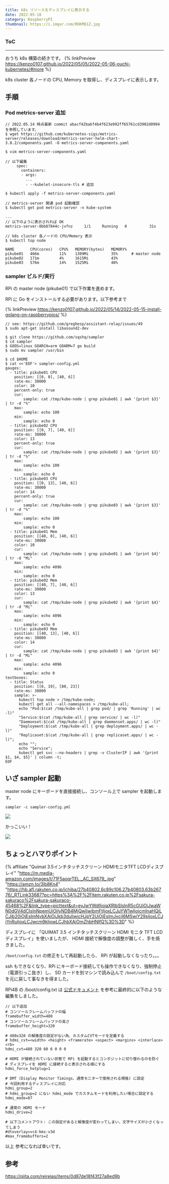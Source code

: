 ```yaml
---
title: k8s リソースをディスプレイに表示する
date: 2022-05-18
category: RaspberryPI
thumbnail: https://i.imgur.com/ROKM81Z.jpg
---
```


<div class="toc">
<div class="toc-content">
<h3 class="menu-label">ToC</h3>
<!-- toc -->
</div>
</div>

---

おうち k8s 構築の続きです。
{% linkPreview https://kenzo0107.github.io/2022/05/05/2022-05-06-ouchi-kubernetes/#more %}

k8s cluster 各ノードの CPU, Memory を取得し、ディスプレイに表示します。

<!-- more -->

## 手順

### Pod metrics-server 追加

```console
// 2022.05.14 時点最新 commit abacf42babf4b4f623e992ff65761cd3902d0994 を参照しています。
$ wget https://github.com/kubernetes-sigs/metrics-server/releases/download/metrics-server-helm-chart-3.8.2/components.yaml -O metrics-server-components.yaml

$ vim metrics-server-components.yaml

// 以下編集
     spec:
       containers:
       - args:
         ...
         - --kubelet-insecure-tls # 追加

$ kubectl apply -f metrics-server-components.yaml

// metrics-server 関連 pod 起動確認
$ kubectl get pod metrics-server -n kube-system

...
// 以下のように表示されれば OK
metrics-server-8bb87844c-jvfnz     1/1     Running   0          31s

// k8s cluster 各ノードの CPU/Memory 表示
$ kubectl top node

NAME       CPU(cores)   CPU%   MEMORY(bytes)   MEMORY%
pikube01   466m         11%    1309Mi          35%      # master node
pikube02   171m         4%     1615Mi          43%
pikube03   576m         14%    1525Mi          40%
```

### sampler ビルド/実行

RPi の master node (pikube01) で以下作業を進めます。

RPi に Go をインストールする必要があります。以下参考まで

{% linkPreview https://kenzo0107.github.io/2022/05/14/2022-05-15-install-golang-on-raspberrypios/ %}

```console
// see: https://github.com/greghesp/assistant-relay/issues/49
$ sudo apt-get install libasound2-dev

$ git clone https://github.com/sqshq/sampler
$ cd sampler
$ GOOS=linux GOARCH=arm GOARM=7 go build
$ sudo mv sampler /usr/bin

$ cd $HOME
$ cat <<'EOF'> sampler-config.yml
gauges:
  - title: pikube01 CPU
    position: [[0, 0], [40, 6]]
    rate-ms: 30000
    color: 10
    percent-only: true
    cur:
        sample: cat /tmp/kube-node | grep pikube01 | awk '{print $3}' | tr -d "%"
    max:
        sample: echo 100
    min:
        sample: echo 0
  - title: pikube02 CPU
    position: [[0, 7], [40, 6]]
    rate-ms: 30000
    color: 13
    percent-only: true
    cur:
        sample: cat /tmp/kube-node | grep pikube02 | awk '{print $3}' | tr -d "%"
    max:
        sample: echo 100
    min:
        sample: echo 0
  - title: pikube03 CPU
    position: [[0, 13], [40, 6]]
    rate-ms: 30000
    color: 14
    percent-only: true
    cur:
        sample: cat /tmp/kube-node | grep pikube03 | awk '{print $3}' | tr -d "%"
    max:
        sample: echo 100
    min:
        sample: echo 0
  - title: pikube01 Mem
    position: [[40, 0], [40, 6]]
    rate-ms: 30000
    color: 10
    cur:
        sample: cat /tmp/kube-node | grep pikube01 | awk '{print $4}' | tr -d "Mi"
    max:
        sample: echo 4096
    min:
        sample: echo 0
  - title: pikube02 Mem
    position: [[40, 7], [40, 6]]
    rate-ms: 30000
    color: 13
    cur:
        sample: cat /tmp/kube-node | grep pikube02 | awk '{print $4}' | tr -d "Mi"
    max:
        sample: echo 4096
    min:
        sample: echo 0
  - title: pikube03 Mem
    position: [[40, 13], [40, 6]]
    rate-ms: 30000
    color: 14
    cur:
        sample: cat /tmp/kube-node | grep pikube03 | awk '{print $4}' | tr -d "Mi"
    max:
        sample: echo 4096
    min:
        sample: echo 0
textboxes:
  - title: Status
    position: [[0, 19], [80, 23]]
    rate-ms: 30000
    sample: >-
      kubectl top node > /tmp/kube-node;
      kubectl get all --all-namespaces > /tmp/kube-all;
      echo "Pod:$(cat /tmp/kube-all | grep pod/ | grep 'Running' | wc -l)"
      "Service:$(cat /tmp/kube-all | grep service/ | wc -l)"
      "Daemonset:$(cat /tmp/kube-all | grep daemonset.apps/ | wc -l)"
      "Deployment:$(cat /tmp/kube-all | grep deployment.apps/ | wc -l)"
      "Replicaset:$(cat /tmp/kube-all | grep replicaset.apps/ | wc -l)";
      echo "";
      echo "Service";
      kubectl get svc --no-headers | grep -v ClusterIP | awk '{print $1, $4, $5}' | column -t;
EOF
```

## いざ sampler 起動

master node にキーボードを直接接続し、コンソール上で sampler を起動します。

```
sampler -c sampler-config.yml
```

![](https://i.imgur.com/UzQ3WhN.png)

かっこいい！

![](https://i.imgur.com/2gWMfNJ.jpeg)

## ちょっとハマりポイント

{% affiliate "Quimat 3.5インチタッチスクリーン HDMIモニタTFT LCDディスプレイ" "https://m.media-amazon.com/images/I/71F5aoqrTEL._AC_SX679_.jpg" "https://amzn.to/3lb8Kn4" "https://hb.afl.rakuten.co.jp/ichiba/27b40802.6c89c106.27b40803.63b26776/_RTLink33687?pc=https%3A%2F%2Fitem.rakuten.co.jp%2Fsakura-sakuraco%2Fsakura-sakuraco-45468%2F&link_type=picttext&ut=eyJwYWdlIjoiaXRlbSIsInR5cGUiOiJwaWN0dGV4dCIsInNpemUiOiIyNDB4MjQwIiwibmFtIjoxLCJuYW1wIjoicmlnaHQiLCJjb20iOjEsImNvbXAiOiJkb3duIiwicHJpY2UiOjEsImJvciI6MSwiY29sIjoxLCJiYnRuIjoxLCJwcm9kIjowLCJhbXAiOmZhbHNlfQ%3D%3D" %}

ディスプレイに 「QUIMAT 3.5 インチタッチスクリーン HDMI モニタ TFT LCD ディスプレイ」を使いましたが、
HDMI 接続で解像度の調整が難しく、手を焼きました。

`/boot/config.txt` の修正をして再起動したら、 RPi が起動しなくなったり。。。

ssh もできなくなり、RPi にキーボード接続しても操作できなくなり、強制停止（電源引っこ抜き）し、 SD カードを別マシンで読み込んで `/boot/config.txt` を元に戻して事なきを得ました。

RPi4B の /boot/config.txt は [公式ドキュメント](https://www.raspberrypi.com/documentation/computers/config_txt.html) を参考に最終的に以下のような編集をしました。

```
// 以下追加
# コンソールフレームバッファの幅
framebuffer_width=480
# コンソールフレームバッファの高さ
framebuffer_height=320

# 480x320 の解像度の設定がない為、カスタムCVTモードを定義する
# hdmi_cvt=<width> <height> <framerate> <aspect> <margins> <interlace> <rb>
hdmi_cvt=480 320 60 6 0 0 0

# HDMI が接続されていない状態で RPi を起動するとコンポジットに切り替わるのを防ぐ
# ディスプレイを HDMI に接続すると表示される様にする
hdmi_force_hotplug=1

# DMT (Display Monitor Timings、通常モニターで使用される規格) に設定
# 今回利用するディスプレイに対応
hdmi_group=2
# hdmi_group=2 にない hdmi_mode でカスタムモードを利用したい場合に設定する
hdmi_mode=87

# 通常の HDMI モード
hdmi_drive=2

# 以下コメントアウト: この設定があると解像度が変わってしまい、文字サイズが小さくなってしまう
#dtoverlay=vc4-kms-v3d
#max_framebuffers=2
```

以上
参考になれば幸いです。

## 参考

https://qiita.com/reireias/items/0d87de18f43f27a8ed9b
